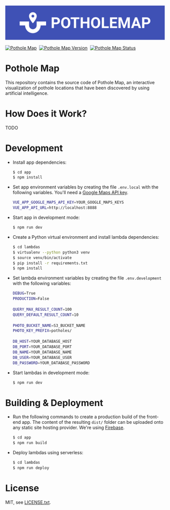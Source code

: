 
![Pothole Map](pothole-map.png)

[![Pothole Map](https://img.shields.io/badge/app-pothole--map-3f51b5.svg?style=for-the-badge)](https://pothole-map.silentbyte.com)&nbsp;
[![Pothole Map Version](https://img.shields.io/badge/version-1.0-05a5cc.svg?style=for-the-badge)](https://pothole-map.silentbyte.com)&nbsp;
[![Pothole Map Status](https://img.shields.io/badge/status-live-00b20e.svg?style=for-the-badge)](https://pothole-map.silentbyte.com)


# Pothole Map

This repository contains the source code of Pothole Map, an interactive visualization of pothole locations that have been discovered by using artificial intelligence.


# How Does it Work?

TODO


# Development

*   Install app dependencies:
    ```bash
    $ cd app
    $ npm install
    ```

*   Set app environment variables by creating the file `.env.local` with the following variables. You'll need a [Google Maps API key](https://developers.google.com/maps/documentation/javascript/get-api-key).
    ```bash
    VUE_APP_GOOGLE_MAPS_API_KEY=YOUR_GOOGLE_MAPS_KEYS
    VUE_APP_API_URL=http://localhost:8888
    ```

*   Start app in development mode:
    ```bash
    $ npm run dev
    ```

*   Create a Python virtual environment and install lambda dependencies:
    ```bash
    $ cd lambdas
    $ virtualenv --python python3 venv
    $ source venv/bin/activate
    $ pip install -r requirements.txt
    $ npm install
    ```

*   Set lambda environment variables by creating the file `.env.development` with the following variables:
    ```bash
    DEBUG=True
    PRODUCTION=False

    QUERY_MAX_RESULT_COUNT=100
    QUERY_DEFAULT_RESULT_COUNT=10

    PHOTO_BUCKET_NAME=S3_BUCKET_NAME
    PHOTO_KEY_PREFIX=potholes/

    DB_HOST=YOUR_DATABASE_HOST
    DB_PORT=YOUR_DATABASE_PORT
    DB_NAME=YOUR_DATABASE_NAME
    DB_USER=YOUR_DATABASE_USER
    DB_PASSWORD=YOUR_DATABASE_PASSWORD
    ```

*   Start lambdas in development mode:
    ```bash
    $ npm run dev
    ```


# Building & Deployment

*   Run the following commands to create a production build of the front-end app. The content of the resulting `dist/` folder can be uploaded onto any static site hosting provider. We're using [Firebase](https://firebase.google.com/).
    ```bash
    $ cd app
    $ npm run build
    ```

*   Deploy lambdas using serverless:
    ```bash
    $ cd lambdas
    $ npm run deploy
    ```


# License

MIT, see [LICENSE.txt](LICENSE.txt).
